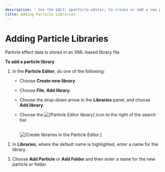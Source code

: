 ```yaml
---
description: ' Use the &ALY; &particle-editor; to create or add a new particle library. '
title: Adding Particle Libraries
---
```

# Adding Particle Libraries<a name="particle-creating-library"></a>

Particle effect data is stored in an XML\-based library file\.

**To add a particle library**

1. In the **Particle Editor**, do one of the following:
   + Choose **Create new library**\.
   + Choose **File**, **Add library**\.
   + Choose the drop\-down arrow in the **Libraries** panel, and choose **Add library**\.
   + Choose the ![\[Particle Editor library\]](/images/userguide/particles/particle-editor-library-icon.png) icon to the right of the search bar\.

        
![\[Create libraries in the Particle Editor.\]](/images/userguide/particles/particle-editor-library-adding.png)

1. In **Libraries**, where the default name is highlighted, enter a name for the library\.

1. Choose **Add Particle** or **Add Folder** and then enter a name for the new particle or folder\.